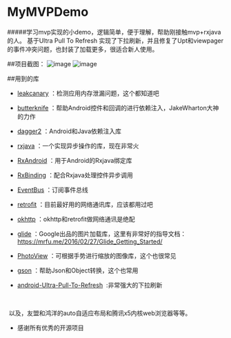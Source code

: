 # MyMVPDemo
#####学习mvp实现的小demo，逻辑简单，便于理解，帮助刚接触mvp+rxjava的人。
基于Ultra Pull To Refresh 实现了下拉刷新，并且修复了Upt和viewpager的事件冲突问题，也封装了加载更多，很适合新人使用。

##项目截图：
![image](https://github.com/xu649526275/MyMVPDemo/blob/master/pic/gif01.gif)
![image](https://github.com/xu649526275/MyMVPDemo/blob/master/pic/gif02.gif)

##用到的库
- [leakcanary](https://github.com/square/leakcanary)
	：检测应用内存泄漏问题，这个都知道吧
- [butterknife](https://github.com/JakeWharton/butterknife)
	：帮助Android控件和回调的进行依赖注入，JakeWharton大神的力作
- [dagger2](https://github.com/google/dagger)
	：Android和Java依赖注入库
- [rxjava](https://github.com/ReactiveX/RxJava)
	：一个实现异步操作的库，现在非常火
- [RxAndroid](https://github.com/ReactiveX/RxAndroid)
	：用于Android的Rxjava绑定库
- [RxBinding](https://github.com/JakeWharton/RxBinding)
	：配合Rxjava处理控件异步调用
- [EventBus](https://github.com/greenrobot/EventBus)
	：订阅事件总线	
- [retrofit](https://github.com/square/retrofit)
	：目前最好用的网络通讯库，应该都用过吧
- [okhttp](https://github.com/square/okhttp)
	：okhttp和retrofit做网络通讯是绝配
- [glide](https://github.com/bumptech/glide)
	：Google出品的图片加载库，这里有非常好的指导文档：https://mrfu.me/2016/02/27/Glide_Getting_Started/
  
- [PhotoView](https://github.com/chrisbanes/PhotoView)
	：可根据手势进行缩放的图像库，这个也很常见
- [gson](https://github.com/google/gson)
	：帮助Json和Object转换，这个也常用
- [android-Ultra-Pull-To-Refresh](https://github.com/liaohuqiu/android-Ultra-Pull-To-Refresh)
  :非常强大的下拉刷新
  
  
  
  以及，友盟和鸿洋的auto自适应布局和腾讯x5内核web浏览器等等。
  
  - 感谢所有优秀的开源项目
